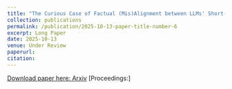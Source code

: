```yaml
---
title: "The Curious Case of Factual (Mis)Alignment between LLMs' Short- and Long-Form Answers"
collection: publications
permalink: /publication/2025-10-13-paper-title-number-6
excerpt: Long Paper
date: 2025-10-13
venue: Under Review
paperurl: 
citation:
---
```

[Download paper here: Arxiv]([https://arxiv.org/abs/2308.00399](https://arxiv.org/abs/2510.11218))
[Proceedings:]
